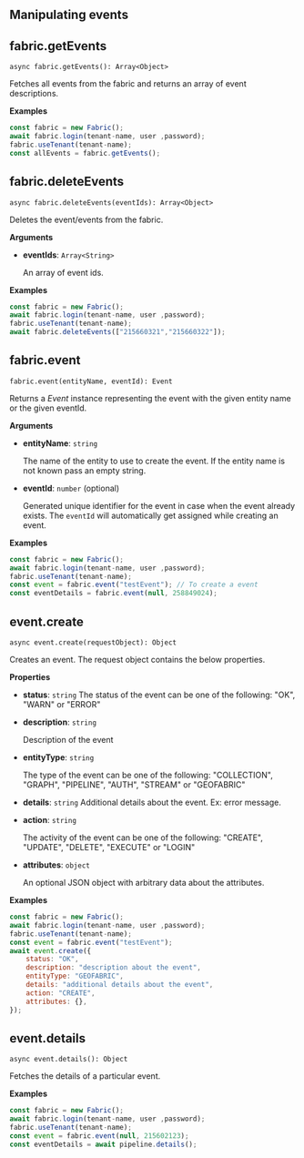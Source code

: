 ## Manipulating events

## fabric.getEvents

`async fabric.getEvents(): Array<Object>`

Fetches all events from the fabric and returns an array of event descriptions.

**Examples**

```js
const fabric = new Fabric();
await fabric.login(tenant-name, user ,password);
fabric.useTenant(tenant-name);
const allEvents = fabric.getEvents();
```

## fabric.deleteEvents

`async fabric.deleteEvents(eventIds): Array<Object>`

Deletes the event/events from the fabric.

**Arguments**

- **eventIds**: `Array<String>`

  An array of event ids.

**Examples**

```js
const fabric = new Fabric();
await fabric.login(tenant-name, user ,password);
fabric.useTenant(tenant-name);
await fabric.deleteEvents(["215660321","215660322"]);
```

## fabric.event

`fabric.event(entityName, eventId): Event`

Returns a _Event_ instance representing the event with the given entity name or the given eventId.

**Arguments**

- **entityName**: `string`

  The name of the entity to use to create the event. If the entity name is not known pass an empty string.

- **eventId**: `number` (optional)

  Generated unique identifier for the event in case when the event already exists. The `eventId` will automatically get assigned while creating an event.

**Examples**

```js
const fabric = new Fabric();
await fabric.login(tenant-name, user ,password);
fabric.useTenant(tenant-name);
const event = fabric.event("testEvent"); // To create a event
const eventDetails = fabric.event(null, 258849024);
```

## event.create

`async event.create(requestObject): Object`

Creates an event. The request object contains the below properties.

**Properties**

- **status**: `string`
  The status of the event can be one of the following: "OK", "WARN" or "ERROR"

- **description**: `string`

  Description of the event

- **entityType**: `string`

  The type of the event can be one of the following: "COLLECTION", "GRAPH", "PIPELINE", "AUTH", "STREAM" or "GEOFABRIC"

- **details**: `string`
  Additional details about the event. Ex: error message.

- **action**: `string`

  The activity of the event can be one of the following: "CREATE", "UPDATE", "DELETE", "EXECUTE" or "LOGIN"

- **attributes**: `object`

  An optional JSON object with arbitrary data about the attributes.

**Examples**

```js
const fabric = new Fabric();
await fabric.login(tenant-name, user ,password);
fabric.useTenant(tenant-name);
const event = fabric.event("testEvent");
await event.create({
    status: "OK",
    description: "description about the event",
    entityType: "GEOFABRIC",
    details: "additional details about the event",
    action: "CREATE",
    attributes: {},
});
```

## event.details

`async event.details(): Object`

Fetches the details of a particular event.

**Examples**

```js
const fabric = new Fabric();
await fabric.login(tenant-name, user ,password);
fabric.useTenant(tenant-name);
const event = fabric.event(null, 215602123);
const eventDetails = await pipeline.details();
```